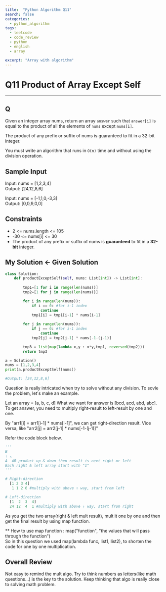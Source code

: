 ```yaml
---
title:  "Python Algorithm Q11"
search: false
categories: 
  - python_algorithm
tags:
  - leetcode
  - code_review
  - python
  - english
  - array

excerpt: "Array with algorithm"
---
```


# Q11 Product of Array Except Self
___


## Q
Given an integer array nums, return an array `answer` such that `answer[i]` is equal to the product of all the elements of `nums` except `nums[i]`.

The product of any prefix or suffix of nums is guaranteed to fit in a 32-bit integer.

You must write an algorithm that runs in `O(n)` time and without using the division operation.

## Sample Input

Input: nums = [1,2,3,4]  
Output: [24,12,8,6]  

Input: nums = [-1,1,0,-3,3]  
Output: [0,0,9,0,0]

## Constraints
- 2 <= nums.length <= 105
- -30 <= nums[i] <= 30
- The product of any prefix or suffix of nums is __guaranteed__ to fit in a __32-bit__ integer.

## My Solution <- Given Solution
```py
class Solution:
    def productExceptSelf(self, nums: List[int]) -> List[int]:
        
        tmp1=[1 for i in range(len(nums))]
        tmp2=[1 for j in range(len(nums))]

        for i in range(len(nums)):
            if i == 0: #for i-1 index
                continue
            tmp1[i] = tmp1[i-1] * nums[i-1]
            
        for j in range(len(nums)):
            if j == 0: #for i-1 index
                continue
            tmp2[j] = tmp2[j-1] * nums[-1-(j-1)]

        tmp3 = list(map(lambda x,y : x*y,tmp1, reversed(tmp2)))
        return tmp3

a = Solution()
nums = [1,2,3,4]
print(a.productExceptSelf(nums))

#Output: [24,12,8,6]
```

Question is really intricated when try to solve without any division. To sovle the problem, let's make an example.

Let an array = [a, b, c, d] What we want for answer is [bcd, acd, abd, abc]. To get answer, you need to multiply right-result to left-result by one and one.  

By "arr1[i] = arr1[i-1] * nums[i-1]", we can get right-direction result. Vice versa, like "arr2[j] = arr2[j-1] * nums[-1-(j-1)]"  

Refer the code block below.


```py
'''
B
↑ ↘
A  AB product up & down then result is next right or left
Each right & left array start with "1"
'''

# Right-direction
  [1 2 3 4]
   1 1 2 6 #multiply with above ↑ way, start from left

# Left-direction
  [1  2  3  4]
  24 12  4  1 #multiply with above ↑ way, start from right
```

As you get the two array(right & left mult result), mult it one by one and then get the final result by using map function.

** How to use map function : map("function", "the values that will pass through the function")  
So in this question we used map(lambda func, list1, list2), to shorten the code for one by one multiplication.

## Overall Review
Not easy to remind the mult algo. Try to think numbers as letters(like math questions...) is the key to the solution. Keep thinking that algo is really close to solving math problem.

